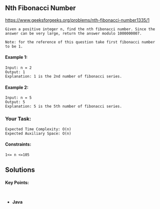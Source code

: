## Nth Fibonacci Number


https://www.geeksforgeeks.org/problems/nth-fibonacci-number1335/1


```
Given a positive integer n, find the nth fibonacci number. Since the answer can be very large, return the answer modulo 1000000007.

Note: for the reference of this question take first fibonacci number to be 1.
```


#### Example 1:

```
Input: n = 2
Output: 1 
Explanation: 1 is the 2nd number of fibonacci series.

```

#### Example 2:
```
Input: n = 5
Output: 5
Explanation: 5 is the 5th number of fibonacci series.
```
### Your Task:

```
Expected Time Complexity: O(n)
Expected Auxiliary Space: O(n)
```

#### Constraints:
```
1<= n <=105
```

## Solutions

#### Key Points:
```


```

* **Java**

```

```



























